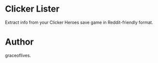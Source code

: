 # Clicker Lister
Extract info from your Clicker Heroes save game in Reddit-friendly format.

# Author
graceoflives.

